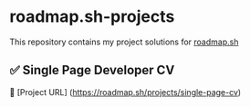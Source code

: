 # roadmap.sh-projects

This repository contains my project solutions for [roadmap.sh](https://roadmap.sh/projects)

## ✅ Single Page Developer CV

🔗 [Project URL] (https://roadmap.sh/projects/single-page-cv)